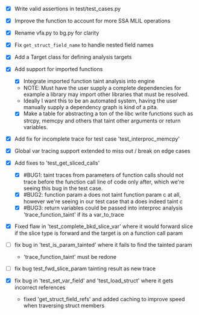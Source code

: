 - [x] Write valid assertions in test/test_cases.py
- [x] Improve the function to account for more SSA MLIL operations
- [x] Rename vfa.py to bg.py for clarity
- [x] Fix `get_struct_field_name` to handle nested field names
- [x] Add a Target class for defining analysis targets
- [X] Add support for imported functions
  - [X] Integrate imported function taint analysis into engine
  - NOTE: Must have the user supply a complete dependencies for example a library may import other libraries that must be resolved.
  - Ideally I want this to be an automated system, having the user manually supply a dependency graph is kind of a pita.
  - [X] Make a table for abstracting a ton of the libc write functions such as strcpy, memcpy and others that taint other arguments or return variables.
- [X] Add fix for incomplete trace for test case 'test_interproc_memcpy' 
- [X] Global var tracing support extended to miss out / break on edge cases
- [X] Add fixes to 'test_get_sliced_calls' 
  - [X] #BUG1: taint traces from parameters of function calls should not trace before the function call line of code only after, which we're seeing this bug in 
  the test case.
  - [X] #BUG2: function param a does not taint function param c at all, however we're seeing in our test case that a does indeed taint c
  - [X] #BUG3: return variables could be passed into interproc analysis 'trace_function_taint' if its a var_to_trace
- [X] Fixed flaw in 'test_complete_bkd_slice_var' where it would forward slice if the slice type is forward and the target is on a function call param

- [ ] fix bug in 'test_is_param_tainted' where it fails to find the tainted param
  - 'trace_function_taint' must be redone
- [ ] fix bug test_fwd_slice_param tainting result as new trace

- [X] fix bug in 'test_set_var_field' and 'test_load_struct' where it gets incorrect references
  - fixed 'get_struct_field_refs' and added caching to improve speed when traversing struct members